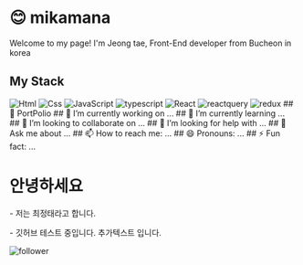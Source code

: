 # 😊 mikamana 
 Welcome to my page!
 I'm Jeong tae, Front-End developer from Bucheon in korea

 ## My Stack
 <img alt="Html" src ="https://img.shields.io/badge/HTML5-E34F26.svg?&style=for-the-badge&logo=HTML5&logoColor=white"/> 
 <img alt="Css" src ="https://img.shields.io/badge/CSS3-1572B6.svg?&style=for-the-badge&logo=CSS3&logoColor=white"/>
 <img alt="JavaScript" src ="https://img.shields.io/badge/JavaScriipt-F7DF1E.svg?&style=for-the-badge&logo=JavaScript&logoColor=black"/> 
 <img alt="typescript" src ="https://img.shields.io/badge/typescript-3178C6.svg?&style=for-the-badge&logo=typescript&logoColor=black"/>
  <img alt="React" src ="https://img.shields.io/badge/react-61DAFB.svg?&style=for-the-badge&logo=React&logoColor=white"/>
  <img alt="reactquery" src ="https://img.shields.io/badge/reactquery-FF4154.svg?&style=for-the-badge&logo=reactquery&logoColor=white"/>
  <img alt="redux" src ="https://img.shields.io/badge/redux-764ABC.svg?&style=for-the-badge&logo=redux&logoColor=white"/>
 ## 📙 PortPolio
 ## 🔭 I’m currently working on ...
 ## 🌱 I’m currently learning ...
 ## 👯 I’m looking to collaborate on ...
 ## 🤔 I’m looking for help with ...
 ## 💬 Ask me about ...
 ## 📫 How to reach me: ...
 ## 😄 Pronouns: ...
 ## ⚡ Fun fact: ...


<h1> 안녕하세요 </h1>
  <p> - 저는 최정태라고 합니다. </p>
  <p> - 깃허브 테스트 중입니다. <span> 추가텍스트 입니다. </span></p>

<img src="https://img.shields.io/github/followers/mikamana" alt="follower"> 


